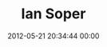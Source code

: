 ---
title: "Ian Soper"
date: 2012-05-21 20:34:44 00:00
permalink: /iansoper
twitter: "imsoper"
likes: [1244,1233,671,1254]
id: 572
gravatar: "http://www.gravatar.com/avatar/910e32cb623d7709d66392b117a8ddb7"
---